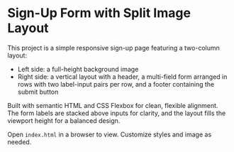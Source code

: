 # Sign-Up Form with Split Image Layout

This project is a simple responsive sign-up page featuring a two-column layout:  
- Left side: a full-height background image  
- Right side: a vertical layout with a header, a multi-field form arranged in rows with two label-input pairs per row, and a footer containing the submit button  

Built with semantic HTML and CSS Flexbox for clean, flexible alignment. The form labels are stacked above inputs for clarity, and the layout fills the viewport height for a balanced design.

Open `index.html` in a browser to view. Customize styles and image as needed.
